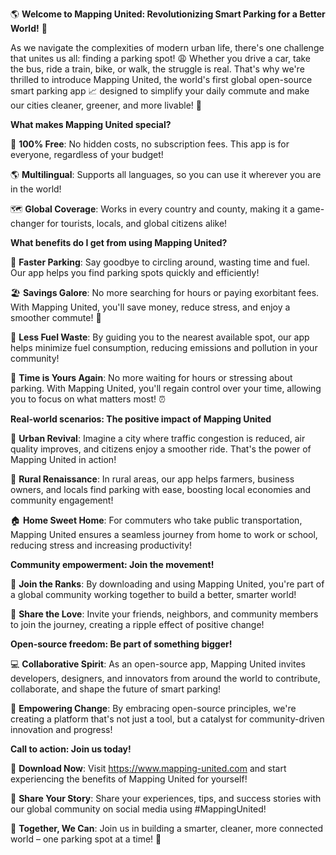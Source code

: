🌎 **Welcome to Mapping United: Revolutionizing Smart Parking for a Better World!** 🚗

As we navigate the complexities of modern urban life, there's one challenge that unites us all: finding a parking spot! 😩 Whether you drive a car, take the bus, ride a train, bike, or walk, the struggle is real. That's why we're thrilled to introduce Mapping United, the world's first global open-source smart parking app 📈 designed to simplify your daily commute and make our cities cleaner, greener, and more livable! 🌟

**What makes Mapping United special?**

🔴 **100% Free**: No hidden costs, no subscription fees. This app is for everyone, regardless of your budget!

🌎 **Multilingual**: Supports all languages, so you can use it wherever you are in the world!

🗺️ **Global Coverage**: Works in every country and county, making it a game-changer for tourists, locals, and global citizens alike!

**What benefits do I get from using Mapping United?**

💨 **Faster Parking**: Say goodbye to circling around, wasting time and fuel. Our app helps you find parking spots quickly and efficiently!

🏖️ **Savings Galore**: No more searching for hours or paying exorbitant fees. With Mapping United, you'll save money, reduce stress, and enjoy a smoother commute! 💸

🌳 **Less Fuel Waste**: By guiding you to the nearest available spot, our app helps minimize fuel consumption, reducing emissions and pollution in your community!

💪 **Time is Yours Again**: No more waiting for hours or stressing about parking. With Mapping United, you'll regain control over your time, allowing you to focus on what matters most! ⏰

**Real-world scenarios: The positive impact of Mapping United**

🌆 **Urban Revival**: Imagine a city where traffic congestion is reduced, air quality improves, and citizens enjoy a smoother ride. That's the power of Mapping United in action!

🚗 **Rural Renaissance**: In rural areas, our app helps farmers, business owners, and locals find parking with ease, boosting local economies and community engagement!

🏠 **Home Sweet Home**: For commuters who take public transportation, Mapping United ensures a seamless journey from home to work or school, reducing stress and increasing productivity!

**Community empowerment: Join the movement!**

💪 **Join the Ranks**: By downloading and using Mapping United, you're part of a global community working together to build a better, smarter world!

📣 **Share the Love**: Invite your friends, neighbors, and community members to join the journey, creating a ripple effect of positive change!

**Open-source freedom: Be part of something bigger!**

💻 **Collaborative Spirit**: As an open-source app, Mapping United invites developers, designers, and innovators from around the world to contribute, collaborate, and shape the future of smart parking!

🌟 **Empowering Change**: By embracing open-source principles, we're creating a platform that's not just a tool, but a catalyst for community-driven innovation and progress!

**Call to action: Join us today!**

📲 **Download Now**: Visit https://www.mapping-united.com and start experiencing the benefits of Mapping United for yourself!

💬 **Share Your Story**: Share your experiences, tips, and success stories with our global community on social media using #MappingUnited!

💪 **Together, We Can**: Join us in building a smarter, cleaner, more connected world – one parking spot at a time! 🌟